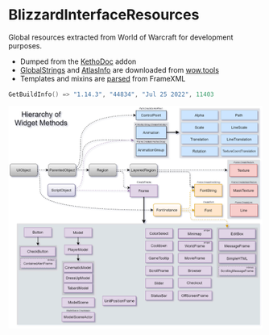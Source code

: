 # BlizzardInterfaceResources
Global resources extracted from World of Warcraft for development purposes.
* Dumped from the [KethoDoc](https://github.com/Ketho/KethoDoc) addon
* [GlobalStrings](https://github.com/Ketho/WowpediaDoc/blob/master/Projects/UpdateResources/GlobalStrings.lua) and [AtlasInfo](https://github.com/Ketho/WowpediaDoc/blob/master/Projects/UpdateResources/AtlasInfo.lua) are downloaded from [wow.tools](https://wow.tools/dbc/?dbc=globalstrings)
* Templates and mixins are [parsed](https://github.com/Ketho/WowpediaDoc/blob/master/Projects/DumbXmlParser/DumbXmlParser.lua) from FrameXML
```lua
GetBuildInfo() => "1.14.3", "44834", "Jul 25 2022", 11403
```
![](https://raw.githubusercontent.com/Ketho/BlizzardInterfaceResources/vanilla/Resources/WidgetHierarchy.png)
